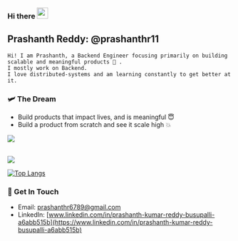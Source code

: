 ### Hi there <img src="https://media.giphy.com/media/hvRJCLFzcasrR4ia7z/giphy.gif" width="25px">


<!--
**prashanthr11/prashanthr11** is a ✨ _special_ ✨ repository because its `README.md` (this file) appears on your GitHub profile.

Here are some ideas to get you started:

- 🔭 I’m currently working on ...
- 🌱 I’m currently learning ...
- 👯 I’m looking to collaborate on ...
- 🤔 I’m looking for help with ...
- 💬 Ask me about ...
- 📫 How to reach me: ...
- 😄 Pronouns: ...
- ⚡ Fun fact: ...
-->

## Prashanth Reddy: @prashanthr11
```
Hi! I am Prashanth, a Backend Engineer focusing primarily on building scalable and meaningful products 📖 .
I mostly work on Backend.
I love distributed-systems and am learning constantly to get better at it.
```

### 🛩 The Dream

-   Build products that impact lives, and is meaningful 😇
-   Build a product from scratch and see it scale high 💥

<a href="https://github.com/anuraghazra/github-readme-stats">
  <img align="center" src="https://github-readme-stats.vercel.app/api?username=prashanthr11" />

<br />
<br />

![](https://github-readme-stats.vercel.app/api?username=prashanthr11&hide=contribs,prs)

[![Top Langs](https://github-readme-stats.vercel.app/api/top-langs/?username=prashanthr11)](https://github.com/anuraghazra/github-readme-stats)

### 📱 Get In Touch

-   Email: [prashanthr6789@gmail.com](prashanthr6789@gmail.com)
-   LinkedIn: [www.linkedin.com/in/prashanth-kumar-reddy-busupalli-a6abb515b](https://www.linkedin.com/in/prashanth-kumar-reddy-busupalli-a6abb515b)
  
